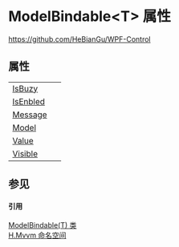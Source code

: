 # ModelBindable&lt;T&gt; 属性
https://github.com/HeBianGu/WPF-Control



## 属性
<table>
<tr>
<td><a href="01502e84-af78-33ab-50fd-7ef383605f6a">IsBuzy</a></td>
<td> </td></tr>
<tr>
<td><a href="5b71b873-1c1c-a05f-f7a4-ed50c3c8390d">IsEnbled</a></td>
<td> </td></tr>
<tr>
<td><a href="7637bc50-ba2b-c07d-2727-97c21c6279f4">Message</a></td>
<td> </td></tr>
<tr>
<td><a href="b8bb5eea-96eb-8f6a-8b92-27144772cd14">Model</a></td>
<td> </td></tr>
<tr>
<td><a href="0be6392b-dc1d-7ab7-b55b-548c45c31c2d">Value</a></td>
<td> </td></tr>
<tr>
<td><a href="0c19101d-7d18-96c7-146d-f62f14b5f544">Visible</a></td>
<td> </td></tr>
</table>

## 参见


#### 引用
<a href="f92c916b-6a77-1921-9c34-91d28fec7669">ModelBindable(T) 类</a>  
<a href="2171cdff-f9c4-6682-6b3e-a29f9cee4c25">H.Mvvm 命名空间</a>  
